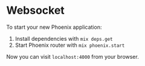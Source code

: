 # Websocket

To start your new Phoenix application:

1. Install dependencies with `mix deps.get`
2. Start Phoenix router with `mix phoenix.start`

Now you can visit `localhost:4000` from your browser.
